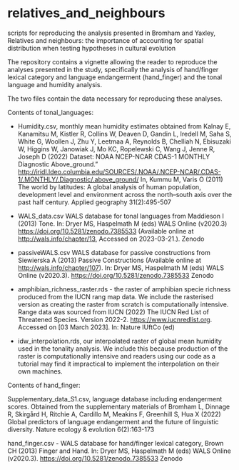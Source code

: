 # relatives_and_neighbours
scripts for reproducing the analysis presented in  Bromham and Yaxley, Relatives and neighbours: the importance of accounting for spatial distribution when testing hypotheses in cultural evolution


The repository contains a vignette allowing the reader to reproduce the analyses presented in the study, specifically the analysis of hand/finger lexical category and language endangerment (hand_finger) and the tonal language and humidity analysis.

The two files contain the data necessary for reproducing these analyses. 

Contents of tonal_languages: 
- Humidity.csv, monthly mean humidity estimates obtained from Kalnay E, Kanamitsu M, Kistler R, Collins W, Deaven D, Gandin L, Iredell M, Saha S, White G, Woollen J, Zhu Y, Leetmaa A, Reynolds B, Chelliah N, Ebisuzaki W, Higgins W, Janowiak J, Mo KC, Ropelewski C, Wang J, Jenne R, Joseph D (2022) Dataset: NOAA NCEP-NCAR CDAS-1 MONTHLY Diagnostic Above_ground.” http://iridl.ldeo.columbia.edu/SOURCES/.NOAA/.NCEP-NCAR/.CDAS-1/.MONTHLY/.Diagnostic/.above_ground/ In, 
Kummu M, Varis O (2011) The world by latitudes: A global analysis of human population, development level and environment across the north–south axis over the past half century. Applied geography 31(2):495-507

- WALS_data.csv WALS database for tonal languages from Maddieson I (2013) Tone. In: Dryer MS, Haspelmath M (eds) WALS Online (v2020.3)  https://doi.org/10.5281/zenodo.7385533 
(Available online at http://wals.info/chapter/13, Accessed on 2023-03-21.). Zenodo

- passiveWALS.csv WALS database for passive constructions from Siewierska A (2013) Passive Constructions (Available online at http://wals.info/chapter/107). In: Dryer MS, Haspelmath M (eds) WALS Online (v2020.3). https://doi.org/10.5281/zenodo.7385533 Zenodo

- amphibian_richness_raster.rds - the raster of amphibian specie richness produced from the IUCN rang map data. We include the rasterised version as creating the raster from scratch is computationally intensive. Range data was sourced from IUCN (2022) The IUCN Red List of Threatened Species. Version 2022-2.  https://www.iucnredlist.org. Accessed on [03 March 2023]. In: Nature IUftCo (ed)

- idw_interpolation.rds, our interpolated raster of global mean humidity used in the tonality analysis. We include this because production of the raster is computationally intensive and readers using our code as a tutorial may find it impractical to implement the interpolation on their own machines.

Contents of hand_finger: 

Supplementary_data_S1.csv, language database including endangerment scores. Obtained from the supplementary materials of Bromham L, Dinnage R, Skirgård H, Ritchie A, Cardillo M, Meakins F, Greenhill S, Hua X (2022) Global predictors of language endangerment and the future of linguistic diversity. Nature ecology & evolution 6(2):163-173

hand_finger.csv - WALS database for hand/finger lexical category, Brown CH (2013) Finger and Hand. In: Dryer MS, Haspelmath M (eds) WALS Online (v2020.3). https://doi.org/10.5281/zenodo.7385533 Zenodo




